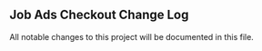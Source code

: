 ## Job Ads Checkout Change Log

All notable changes to this project will be documented in this file.

